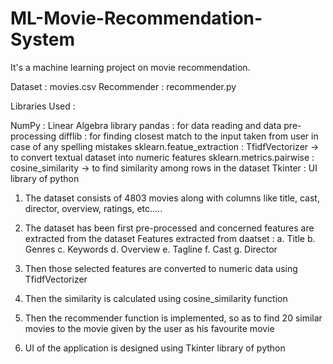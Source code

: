 # ML-Movie-Recommendation-System
It's a machine learning project on movie recommendation.

Dataset : movies.csv
Recommender : recommender.py

Libraries Used : 

NumPy : Linear Algebra library
pandas : for data reading and data pre-processing
difflib : for finding closest match to the input taken from user in case of any spelling mistakes
sklearn.featue_extraction : TfidfVectorizer -> to convert textual dataset into numeric features
sklearn.metrics.pairwise : cosine_similarity -> to find similarity among rows in the dataset
Tkinter : UI library of python


1. The dataset consists of 4803 movies along with columns like title, cast, director, overview, ratings, etc.....

2. The dataset has been first pre-processed and concerned features are extracted from the dataset
   Features extracted from daatset : 
   a. Title
   b. Genres
   c. Keywords
   d. Overview
   e. Tagline
   f. Cast
   g. Director

3. Then those selected features are converted to numeric data using TfidfVectorizer

4. Then the similarity is calculated using cosine_similarity function

5. Then the recommender function is implemented, so as to find 20 similar movies to the movie given by the user as his favourite movie 

6. UI of the application is designed using Tkinter library of python


